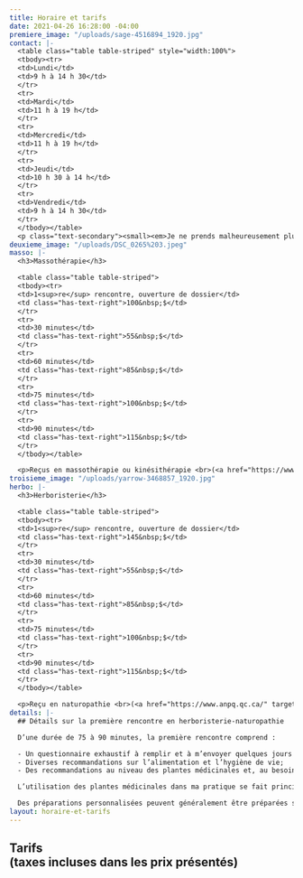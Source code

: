 ```yaml
---
title: Horaire et tarifs
date: 2021-04-26 16:28:00 -04:00
premiere_image: "/uploads/sage-4516894_1920.jpg"
contact: |-
  <table class="table table-striped" style="width:100%">
  <tbody><tr>
  <td>Lundi</td>
  <td>9 h à 14 h 30</td>
  </tr>
  <tr>
  <td>Mardi</td>
  <td>11 h à 19 h</td>
  </tr>
  <tr>
  <td>Mercredi</td>
  <td>11 h à 19 h</td>
  </tr>
  <tr>
  <td>Jeudi</td>
  <td>10 h 30 à 14 h</td>
  </tr>
  <tr>
  <td>Vendredi</td>
  <td>9 h à 14 h 30</td>
  </tr>
  </tbody></table>
  <p class="text-secondary"><small><em>Je ne prends malheureusement plus de nouvelles personnes pour les rendez-vous en soirée.</em></small></p>
deuxieme_image: "/uploads/DSC_0265%203.jpeg"
masso: |-
  <h3>Massothérapie</h3>

  <table class="table table-striped">
  <tbody><tr>
  <td>1<sup>re</sup> rencontre, ouverture de dossier</td>
  <td class="has-text-right">100&nbsp;$</td>
  </tr>
  <tr>
  <td>30 minutes</td>
  <td class="has-text-right">55&nbsp;$</td>
  </tr>
  <tr>
  <td>60 minutes</td>
  <td class="has-text-right">85&nbsp;$</td>
  </tr>
  <tr>
  <td>75 minutes</td>
  <td class="has-text-right">100&nbsp;$</td>
  </tr>
  <tr>
  <td>90 minutes</td>
  <td class="has-text-right">115&nbsp;$</td>
  </tr>
  </tbody></table>

  <p>Reçus en massothérapie ou kinésithérapie <br>(<a href="https://www.fqm.qc.ca/" target="_blank">Fédération québécoise des massothérapeutes</a>)</p>
troisieme_image: "/uploads/yarrow-3468857_1920.jpg"
herbo: |-
  <h3>Herboristerie</h3>

  <table class="table table-striped">
  <tbody><tr>
  <td>1<sup>re</sup> rencontre, ouverture de dossier</td>
  <td class="has-text-right">145&nbsp;$</td>
  </tr>
  <tr>
  <td>30 minutes</td>
  <td class="has-text-right">55&nbsp;$</td>
  </tr>
  <tr>
  <td>60 minutes</td>
  <td class="has-text-right">85&nbsp;$</td>
  </tr>
  <tr>
  <td>75 minutes</td>
  <td class="has-text-right">100&nbsp;$</td>
  </tr>
  <tr>
  <td>90 minutes</td>
  <td class="has-text-right">115&nbsp;$</td>
  </tr>
  </tbody></table>

  <p>Reçu en naturopathie <br>(<a href="https://www.anpq.qc.ca/" target="_blank">Association des Naturopathes Professionnels du Québec</a>)</p>
details: |-
  ## Détails sur la première rencontre en herboristerie-naturopathie

  D’une durée de 75 à 90 minutes, la première rencontre comprend :

  - Un questionnaire exhaustif à remplir et à m’envoyer quelques jours avant la rencontre afin que je puisse en prendre connaissance et débuter ma réflexion;
  - Diverses recommandations sur l’alimentation et l’hygiène de vie;
  - Des recommandations au niveau des plantes médicinales et, au besoin, des suppléments à prendre.

  L’utilisation des plantes médicinales dans ma pratique se fait principalement sous forme de concentrés liquides, d’infusions, de poudres, d’onguents, d’huiles et d’huiles essentielles.

  Des préparations personnalisées peuvent généralement être préparées sur place à partir de mon dispensaire. Sinon, les informations nécessaires vous sont données afin que vous puissiez vous procurer ce qu’il faut en magasin.
layout: horaire-et-tarifs
---
```


<h2>Tarifs<br><span class="h5">(taxes incluses dans les prix présentés)</span></h2>